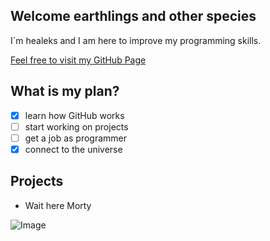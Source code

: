 ## Welcome earthlings and other species

I´m healeks and I am here to improve my programming skills.

[Feel free to visit my GitHub Page](https://github.com/healeks) 

## What is my plan?

- [x] learn how GitHub works
- [ ] start working on projects
- [ ] get a job as programmer
- [x] connect to the universe

## Projects

* Wait here Morty

![Image](http://awallpapershub.com/wp-content/uploads/2018/05/Rick-and-Morty-Wallpapers.jpg)


